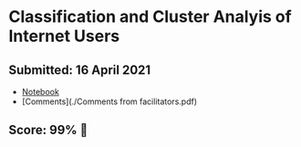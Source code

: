 # Classification and Cluster Analyis of Internet Users

## Submitted: 16 April 2021

- [Notebook](full-notebook.ipynb)
- [Comments](./Comments from facilitators.pdf)

## Score: 99% 🚀
